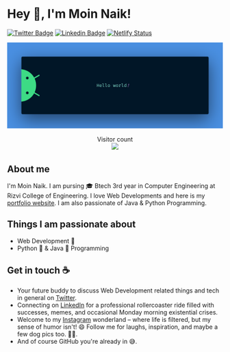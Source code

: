 # Hey :wave:, I'm Moin Naik!

[![Twitter Badge](https://img.shields.io/badge/-@MoinMN5-1ca0f1?style=flat-square&labelColor=1ca0f1&logo=twitter&logoColor=white&link=https://twitter.com/MoinMN5)](https://twitter.com/MoinMN5) [![Linkedin Badge](https://img.shields.io/badge/-moinnaik-blue?style=flat-square&logo=Linkedin&logoColor=white&link=https://www.linkedin.com/in/moinnaik/)](https://www.linkedin.com/in/moinnaik/) [![Netlify Status](https://api.netlify.com/api/v1/badges/c483ffa6-2ea5-40cb-a601-220ce8b6860f/deploy-status)](https://app.netlify.com/sites/moinmn/deploys)

<img src="Readme/banner.png" alt="Hello world">

<p align="center"> 
  Visitor count<br>
  <img src="https://profile-counter.glitch.me/MoinMN/count.svg" />
</p>

## About me

I'm Moin Naik. I am pursing 🎓 Btech 3rd year in Computer Engineering at Rizvi College of Engineering. I love Web Developments  and here is my<a href="https://moinmn.github.io/MoinMN" target="_blank"> portfolio website</a>. I am also passionate of Java & Python Programming.

## Things I am passionate about

- Web Development :robot:
- Python 🐍 & Java 🍵 Programming

## Get in touch :coffee:

- Your future buddy to discuss Web Development related things and tech in general on <a href="https://twitter.com/MoinMN5" target="_blank"> Twitter</a>.
- Connecting on <a href="https://www.linkedin.com/in/moinnaik/" target="_blank"> LinkedIn</a> for a professional rollercoaster ride filled with successes, memes, and occasional Monday morning existential crises.
- Welcome to my <a href="https://instagram.com/im_moin45" target="_blank"> Instagram</a> wonderland – where life is filtered, but my sense of humor isn't! 😄 Follow me for laughs, inspiration, and maybe a few dog pics too. 🐶📸.
- And of course GitHub you're already in 😅.

<!--
**MoinMN/MoinMN** is a ✨ _special_ ✨ repository because its `README.md` (this file) appears on your GitHub profile.

Here are some ideas to get you started:

- 🔭 I’m currently working on ...
- 🌱 I’m currently learning ...
- 👯 I’m looking to collaborate on ...
- 🤔 I’m looking for help with ...
- 💬 Ask me about ...
- 📫 How to reach me: ...
- 😄 Pronouns: ...
- ⚡ Fun fact: ...
-->
